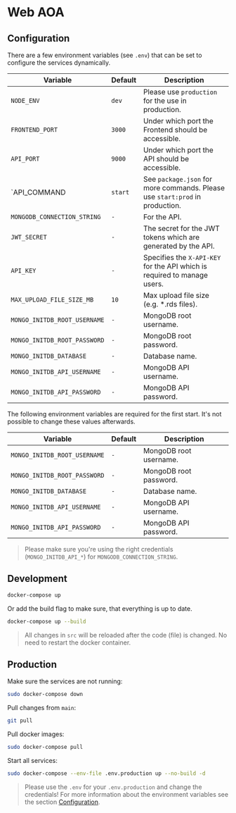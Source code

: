 # Web AOA

## Configuration

There are a few environment variables (see `.env`) that can be set to configure the services dynamically.

| Variable                     | Default | Description                                                                  |
| ---------------------------- | ------- | ---------------------------------------------------------------------------- |
| `NODE_ENV`                   | `dev`   | Please use `production` for the use in production.                           |
| `FRONTEND_PORT`              | `3000`  | Under which port the Frontend should be accessible.                          |
| `API_PORT`                   | `9000`  | Under which port the API should be accessible.                               |
| `API_COMMAND                 | `start` | See `package.json` for more commands. Please use `start:prod` in production. |
| `MONGODB_CONNECTION_STRING`  | `-`     | For the API.                                                                 |
| `JWT_SECRET`                 | `-`     | The secret for the JWT tokens which are generated by the API.                |
| `API_KEY`                    | `-`     | Specifies the `X-API-KEY` for the API which is required to manage users.     |
| `MAX_UPLOAD_FILE_SIZE_MB`    | `10`    | Max upload file size (e.g. \*.rds files).                                    |
| `MONGO_INITDB_ROOT_USERNAME` | `-`     | MongoDB root username.                                                       |
| `MONGO_INITDB_ROOT_PASSWORD` | `-`     | MongoDB root password.                                                       |
| `MONGO_INITDB_DATABASE`      | `-`     | Database name.                                                               |
| `MONGO_INITDB_API_USERNAME`  | `-`     | MongoDB API username.                                                        |
| `MONGO_INITDB_API_PASSWORD`  | `-`     | MongoDB API password.                                                        |

The following environment variables are required for the first start. It's not possible to change these values afterwards.

| Variable                     | Default | Description            |
| ---------------------------- | ------- | ---------------------- |
| `MONGO_INITDB_ROOT_USERNAME` | `-`     | MongoDB root username. |
| `MONGO_INITDB_ROOT_PASSWORD` | `-`     | MongoDB root password. |
| `MONGO_INITDB_DATABASE`      | `-`     | Database name.         |
| `MONGO_INITDB_API_USERNAME`  | `-`     | MongoDB API username.  |
| `MONGO_INITDB_API_PASSWORD`  | `-`     | MongoDB API password.  |

> Please make sure you're using the right credentials (`MONGO_INITDB_API_*`) for `MONGODB_CONNECTION_STRING`.

## Development

```sh
docker-compose up
```

Or add the build flag to make sure, that everything is up to date.

```sh
docker-compose up --build
```

> All changes in `src` will be reloaded after the code (file) is changed. No need to restart the docker container.

## Production

Make sure the services are not running:

```sh
sudo docker-compose down
```

Pull changes from `main`:

```sh
git pull
```

Pull docker images:

```sh
sudo docker-compose pull
```

Start all services:

```sh
sudo docker-compose --env-file .env.production up --no-build -d
```

> Please use the `.env` for your `.env.production` and change the credentials!
> For more information about the environment variables see the section [Configuration](#configuration).

